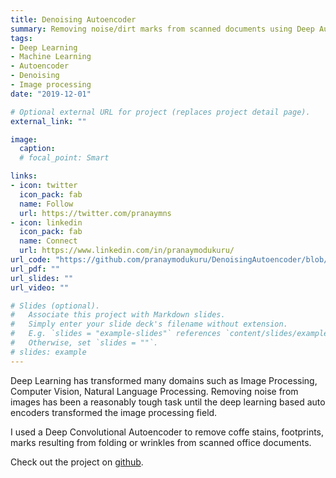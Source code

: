 ```yaml
---
title: Denoising Autoencoder
summary: Removing noise/dirt marks from scanned documents using Deep Autoencoder.
tags:
- Deep Learning
- Machine Learning
- Autoencoder
- Denoising
- Image processing
date: "2019-12-01"

# Optional external URL for project (replaces project detail page).
external_link: ""

image:
  caption:
  # focal_point: Smart

links:
- icon: twitter
  icon_pack: fab
  name: Follow
  url: https://twitter.com/pranaymns
- icon: linkedin
  icon_pack: fab
  name: Connect
  url: https://www.linkedin.com/in/pranaymodukuru/
url_code: "https://github.com/pranaymodukuru/DenoisingAutoencoder/blob/master/DenoisingAutoEncoder_NoisyOfficeData.ipynb"
url_pdf: ""
url_slides: ""
url_video: ""

# Slides (optional).
#   Associate this project with Markdown slides.
#   Simply enter your slide deck's filename without extension.
#   E.g. `slides = "example-slides"` references `content/slides/example-slides.md`.
#   Otherwise, set `slides = ""`.
# slides: example
---
```



Deep Learning has transformed many domains such as Image Processing, Computer Vision, Natural Language Processing. Removing noise from images has been a reasonably tough task until the deep learning based auto encoders transformed the image processing field.

I used a Deep Convolutional Autoencoder to remove coffe stains, footprints, marks resulting from folding or wrinkles from scanned office documents.

Check out the project on [github](https://github.com/pranaymodukuru/DenoisingAutoencoder/blob/master/DenoisingAutoEncoder_NoisyOfficeData.ipynb).
